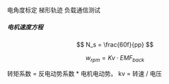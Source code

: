 电角度标定
梯形轨迹
负载通信测试

#####  电机速度方程
$$
N_s = \frac{60f}{pp}
$$

$$
w_{rpm} = Kv \cdot EMF_{back}
$$

转矩系数 = 反电动势系数 * 电机电动势。
kv = 转速 / 电压
